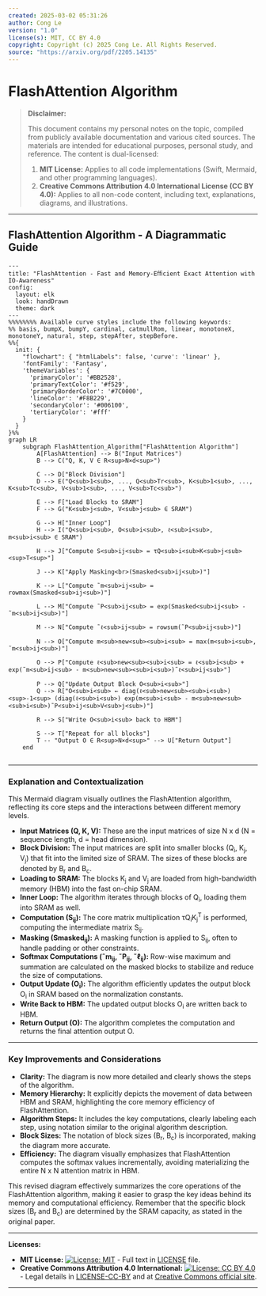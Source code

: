 ```yaml
---
created: 2025-03-02 05:31:26
author: Cong Le
version: "1.0"
license(s): MIT, CC BY 4.0
copyright: Copyright (c) 2025 Cong Le. All Rights Reserved.
source: "https://arxiv.org/pdf/2205.14135"
---
```





# FlashAttention Algorithm
> **Disclaimer:**
>
> This document contains my personal notes on the topic,
> compiled from publicly available documentation and various cited sources.
> The materials are intended for educational purposes, personal study, and reference.
> The content is dual-licensed:
> 1. **MIT License:** Applies to all code implementations (Swift, Mermaid, and other programming languages).
> 2. **Creative Commons Attribution 4.0 International License (CC BY 4.0):** Applies to all non-code content, including text, explanations, diagrams, and illustrations.
---


## FlashAttention Algorithm - A Diagrammatic Guide


```mermaid
---
title: "FlashAttention - Fast and Memory-Eﬃcient Exact Attention with IO-Awareness"
config:
  layout: elk
  look: handDrawn
  theme: dark
---
%%%%%%%% Available curve styles include the following keywords:
%% basis, bumpX, bumpY, cardinal, catmullRom, linear, monotoneX, monotoneY, natural, step, stepAfter, stepBefore.
%%{
  init: {
    "flowchart": { "htmlLabels": false, 'curve': 'linear' },
    'fontFamily': 'Fantasy',
    'themeVariables': {
      'primaryColor': '#BB2528',
      'primaryTextColor': '#f529',
      'primaryBorderColor': '#7C0000',
      'lineColor': '#F8B229',
      'secondaryColor': '#006100',
      'tertiaryColor': '#fff'
    }
  }
}%%
graph LR
    subgraph FlashAttention_Algorithm["FlashAttention Algorithm"]
        A[FlashAttention] --> B("Input Matrices")
        B --> C("Q, K, V ∈ R<sup>N×d<sup>")
        
        C --> D["Block Division"]
        D --> E("Q<sub>1<sub>, ..., Q<sub>Tr<sub>, K<sub>1<sub>, ..., K<sub>Tc<sub>, V<sub>1<sub>, ..., V<sub>Tc<sub>")
        
        E --> F["Load Blocks to SRAM"]
        F --> G("K<sub>j<sub>, V<sub>j<sub> ∈ SRAM")
        
        G --> H["Inner Loop"]
        H --> I("Q<sub>i<sub>, O<sub>i<sub>, ℓ<sub>i<sub>, m<sub>i<sub> ∈ SRAM")
        
        H --> J["Compute S<sub>ij<sub> = τQ<sub>i<sub>K<sub>j<sub><sup>T<sup>"]
        
        J --> K["Apply Masking<br>(Smasked<sub>ij<sub>)"]
        
        K --> L["Compute ˜m<sub>ij<sub> = rowmax(Smasked<sub>ij<sub>)"]
        
        L --> M["Compute ˜P<sub>ij<sub> = exp(Smasked<sub>ij<sub> - ˜m<sub>ij<sub>)"]
        
        M --> N["Compute ˜ℓ<sub>ij<sub> = rowsum(˜P<sub>ij<sub>)"]
        
        N --> O["Compute m<sub>new<sub><sub>i<sub> = max(m<sub>i<sub>, ˜m<sub>ij<sub>)"]
        
        O --> P["Compute ℓ<sub>new<sub><sub>i<sub> = ℓ<sub>i<sub> + exp(˜m<sub>ij<sub> - m<sub>new<sub><sub>i<sub>)˜ℓ<sub>ij<sub>"]
        
        P --> Q["Update Output Block O<sub>i<sub>"]
        Q --> R["O<sub>i<sub> ← diag(ℓ<sub>new<sub><sub>i<sub>)<sup>-1<sup> (diag(ℓ<sub>i<sub>) exp(m<sub>i<sub> - m<sub>new<sub><sub>i<sub>)˜P<sub>ij<sub>V<sub>j<sub>)"]
        
        R --> S["Write O<sub>i<sub> back to HBM"]
        
        S --> T["Repeat for all blocks"]
        T -- "Output O ∈ R<sup>N×d<sup>" --> U["Return Output"]
    end
    
```

---


### Explanation and Contextualization

This Mermaid diagram visually outlines the FlashAttention algorithm, reflecting its core steps and the interactions between different memory levels.

* **Input Matrices (Q, K, V):**  These are the input matrices of size N x d (N = sequence length, d = head dimension).
* **Block Division:** The input matrices are split into smaller blocks (Q<sub>i</sub>, K<sub>j</sub>, V<sub>j</sub>) that fit into the limited size of SRAM.  The sizes of these blocks are denoted by B<sub>r</sub> and B<sub>c</sub>.
* **Loading to SRAM:**  The blocks K<sub>j</sub> and V<sub>j</sub> are loaded from high-bandwidth memory (HBM) into the fast on-chip SRAM.
* **Inner Loop:** The algorithm iterates through blocks of Q<sub>i</sub>, loading them into SRAM as well.
* **Computation (S<sub>ij</sub>):** The core matrix multiplication τQ<sub>i</sub>K<sub>j</sub><sup>T</sup> is performed, computing the intermediate matrix S<sub>ij</sub>.
* **Masking (Smasked<sub>ij</sub>):**  A masking function is applied to S<sub>ij</sub>, often to handle padding or other constraints.
* **Softmax Computations (˜m<sub>ij</sub>, ˜P<sub>ij</sub>, ˜ℓ<sub>ij</sub>):** Row-wise maximum and summation are calculated on the masked blocks to stabilize and reduce the size of computations.
* **Output Update (O<sub>i</sub>):** The algorithm efficiently updates the output block O<sub>i</sub> in SRAM based on the normalization constants.
* **Write Back to HBM:**  The updated output blocks O<sub>i</sub> are written back to HBM.
* **Return Output (O):** The algorithm completes the computation and returns the final attention output O.

---


### Key Improvements and Considerations

* **Clarity:** The diagram is now more detailed and clearly shows the steps of the algorithm.
* **Memory Hierarchy:** It explicitly depicts the movement of data between HBM and SRAM, highlighting the core memory efficiency of FlashAttention.
* **Algorithm Steps:**  It includes the key computations, clearly labeling each step, using notation similar to the original algorithm description.
* **Block Sizes:** The notation of block sizes (B<sub>r</sub>, B<sub>c</sub>) is incorporated, making the diagram more accurate.
* **Efficiency:** The diagram visually emphasizes that FlashAttention computes the softmax values incrementally, avoiding materializing the entire N x N attention matrix in HBM.


This revised diagram effectively summarizes the core operations of the FlashAttention algorithm, making it easier to grasp the key ideas behind its memory and computational efficiency. Remember that the specific block sizes (B<sub>r</sub> and B<sub>c</sub>) are determined by the SRAM capacity, as stated in the original paper.




---
**Licenses:**

- **MIT License:**  [![License: MIT](https://img.shields.io/badge/License-MIT-yellow.svg)](LICENSE) - Full text in [LICENSE](LICENSE) file.
- **Creative Commons Attribution 4.0 International:** [![License: CC BY 4.0](https://licensebuttons.net/l/by/4.0/88x31.png)](LICENSE-CC-BY) - Legal details in [LICENSE-CC-BY](LICENSE-CC-BY) and at [Creative Commons official site](http://creativecommons.org/licenses/by/4.0/).

---
